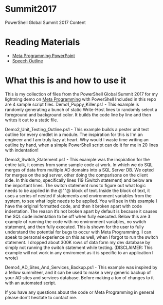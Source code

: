 # Summit2017
PowerShell Global Summit 2017 Content

# Reading Materials
* [Meta Programming PowerPoint](https://docs.google.com/presentation/d/18GUjnqlSks_H7NvZq7xdpnjfirY3qYe20-zEPZeRHFY/edit?usp=sharing)
* [Speech Outline](https://docs.google.com/document/d/1H9mmOi9aSB884U10rhFSn81GTISlYLSul43se8i4s5A/edit?usp=sharing)

# What this is and how to use it
This is my collection of files from the PowerShell Global Summit 2017 for my lightning demo on [Meta Programming](https://en.wikipedia.org/wiki/Metaprogramming) with PowerShell
Included in this repo are 4 sample script files.
Demo1_Puppy_Killer.ps1 - This example is randomly generating a bunch of static Write-Host lines to randomly select a foreground and background color. It builds the code line by line and then writes it out to a static file.

Demo2_Unit_Testing_Outline.ps1 - This example builds a pester unit test outline for every cmdlet in a module. The inspiration for this is I'm an engineer and I am truly lazy at heart. Why would I waste time writing an outline by hand, when a simple PowerShell script can do it for me in 20 lines with indentation!

Demo3_Switch_Statement.ps1 - This example was the inspiration for the entire talk, it comes from some sample code at work. In which we do SQL merges of data from multiple AD domains into a SQL Server DB. We opted for merges on the sql server, other doing the comparisons on the client side. In this demo, specifically lines 119 (Switch statement) and below are the important lines. The switch statement runs to figure out what logic needs to be applied in the @""@ block of text. Inside the block of text, it uses a series of nested if statements and environment variables from the system, to see what logic needs to be applied. You will see in this example I have the original formatted code, and then it broken apart with code indentation. The reason it’s not broken apart by default is because it causes the SQL code indentation to be off when fully executed. Below this are 3 example of running the code with no environment variables, no switch statement, and then fully executed. This is shown for the user to fully understand the potential for bugs to occur with Meta Programming. I can speak to personal experience on this as well, when I forgot to run the switch statement. I dropped about 300K rows of data form my dev database by simply not running the switch statement while testing. (DISCLAIMER: This example will not work in any enviroment as it is specific to an application I wrote)

Demo4_AD_Sites_And_Services_Backup.ps1 - This example was inspired by a fellow summiteer, and it can be used to make a very generic backup of your AD sites and services database. Before making a ton of changes to it with an automated script.

If you have any questions about the code or Meta Programming in general please don't hesitate to contact me.
